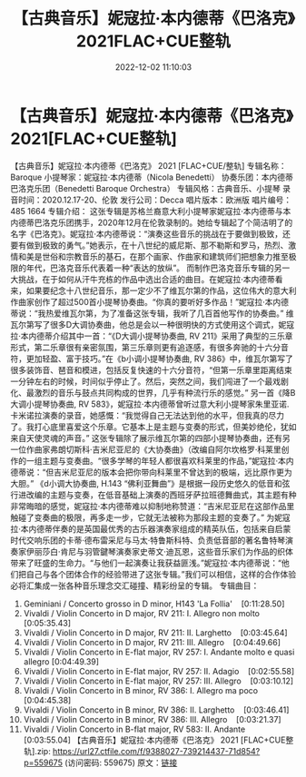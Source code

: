 ﻿---
title: 【古典音乐】妮寇拉·本内德蒂《巴洛克》2021FLAC+CUE整轨
date: 2022-12-02 11:10:03
categories: 古典音乐、新世纪、纯音雅乐
tags: 纯音雅乐
---
# 【古典音乐】妮寇拉·本内德蒂《巴洛克》2021[FLAC+CUE整轨]

【古典音乐】妮寇拉·本内德蒂《巴洛克》 2021 [FLAC+CUE/整轨]
专辑名称：Baroque
小提琴家：妮寇拉·本内德蒂（Nicola Benedetti）
协奏乐团：本内德蒂巴洛克乐团（Benedetti Baroque Orchestra）
专辑风格：古典音乐、小提琴
录音时间：2020.12.17-20、伦敦
发行公司：Decca
唱片版本：欧洲版
唱片编号：485 1664
专辑介绍：
这张专辑是苏格兰裔意大利小提琴家妮寇拉·本内德蒂与本内德蒂巴洛克乐团携手，2020年12月在伦敦录制的。她给专辑起了个简洁明了的名字《巴洛克》。妮寇拉·本内德蒂说：“演奏这些音乐的挑战在于要做到极致，还要有做到极致的勇气。”她表示，在十八世纪的威尼斯、那不勒斯和罗马，热烈、激情和美是世俗和宗教音乐的基石，在那个画家、作曲家和建筑师们把想象力推至极限的年代，巴洛克音乐代表着一种“表达的放纵”。
而制作巴洛克音乐专辑的另一大挑战，在于如何从汗牛充栋的作品中选出合适的曲目。在妮寇拉·本内德蒂看来，如果要纪念十八世纪音乐，那一定少不了维瓦尔第的作品，这位伟大的意大利作曲家创作了超过500首小提琴协奏曲。“你真的要听好多作品！”妮寇拉·本内德蒂说：“我热爱维瓦尔第，为了准备这张专辑，我听了几百首他写作的协奏曲。”
维瓦尔第写了很多D大调协奏曲，他总是会以一种很明快的方式使用这个调式，妮寇拉·本内德蒂介绍其中一首：“《D大调小提琴协奏曲,
RV
211》采用了典型的三乐章形式，第二乐章很有亲密氛围，第三乐章则更有追逐感，有很多奔驰的十六分音符，更加轻盈、富于技巧。”在《b小调小提琴协奏曲,
RV
386》中，维瓦尔第写了很多装饰音、琶音和模进，包括反复快速的十六分音符，“但第一乐章里距离结束一分钟左右的时候，时间似乎停止了。然后，突然之间，我们闯进了一个最戏剧化、最激烈的音乐与鼓点共同构成的世界，几乎有种流行乐的感觉。”
另一首《降B大调小提琴协奏曲, RV
583》，妮寇拉·本内德蒂曾听过意大利小提琴家朱里亚诺.卡米诺拉演奏的录音，她感慨：“我觉得自己无法达到他的水平，但我真的尽力了。我打心底里喜爱这个乐章。它基本上是主题与变奏的形式，但美妙绝伦，犹如来自天使灵魂的声音。”
这张专辑除了展示维瓦尔第的四部小提琴协奏曲，还有另一位作曲家弗朗切斯科·吉米尼亚尼的《大协奏曲》（改编自阿尔坎格罗·科莱里创作的一组主题与变奏曲。“很多学琴的年轻人都很喜欢科莱里的作品，”妮寇拉·本内德蒂说：“但吉米尼亚尼的版本会把你带向科莱里不曾达到的极端，远比原作更为大胆。”
《d小调大协奏曲, H.143
“佛利亚舞曲”》是根据一段历史悠久的低音和弦行进改编的主题与变奏，在低音基础上演奏的西班牙萨拉班德舞曲式，其主题有种非常晦暗的感觉，妮寇拉·本内德蒂难以抑制地称赞道：“吉米尼亚尼在这部作品里触碰了变奏曲的极限，再多走一步，它就无法被称为那段主题的变奏了。”
为妮寇拉·本内德蒂伴奏的是英国最优秀的古乐器演奏家组成的精英队伍，包括来自启蒙时代交响乐团的卡蒂·德布雷采尼与马太·特鲁斯科特、负责低音部的著名鲁特琴演奏家伊丽莎白·肯尼与羽管鍵琴演奏家史蒂文·迪瓦恩，这些音乐家们为作品的织体带来了旺盛的生命力。“与他们一起演奏让我获益匪浅。”妮寇拉·本内德蒂说：“他们把自己与各个团体合作的经验带进了这张专辑。”我们可以相信，这样的合作体验必将汇集成一张各种音乐理念交汇碰撞、精彩纷呈的专辑。
专辑曲目：
01. Geminiani / Concerto grosso in D minor, H143 'La
Follia'    [0:11:28.50]
02. Vivaldi / Violin Concerto in D major, RV 211: I. Allegro
non molto    [0:05:35.43]
03. Vivaldi / Violin Concerto in D major, RV 211: II.
Larghetto    [0:03:45.64]
04. Vivaldi / Violin Concerto in D major, RV 211: III.
Allegro    [0:04:49.66]
05. Vivaldi / Violin Concerto in E-flat major, RV 257: I.
Andante molto e quasi allegro
[0:04:49.39]
06. Vivaldi / Violin Concerto in E-flat major, RV 257: II.
Adagio    [0:02:55.58]
07. Vivaldi / Violin Concerto in E-flat major, RV 257: III.
Allegro    [0:03:10.12]
08. Vivaldi / Violin Concerto in B minor, RV 386: I. Allegro
ma poco    [0:04:45.38]
09. Vivaldi / Violin Concerto in B minor, RV 386: II.
Larghetto    [0:03:46.41]
10. Vivaldi / Violin Concerto in B minor, RV 386: III.
Allegro    [0:03:21.37]
11. Vivaldi / Violin Concerto in B-flat major, RV 583: II.
Andante    [0:03:55.04]
【古典音乐】妮寇拉·本内德蒂《巴洛克》 2021
[FLAC+CUE整轨].zip: https://url27.ctfile.com/f/9388027-739214437-71d854?p=559675
(访问密码: 559675)
原文：[链接](https://blog.sina.com.cn/s/blog_1647c7e76010310ek.html)